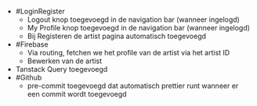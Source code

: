 - #LoginRegister
	- Logout knop toegevoegd in de navigation bar (wanneer ingelogd)
	- My Profile knop toegevoegd in de navigation bar (wanneer ingelogd)
	- Bij Registeren de artist pagina automatisch toegevoegd
- #Firebase
	- Via routing, fetchen we het profile van de artist via het artist ID
	- Bewerken van de artist
- Tanstack Query toegevoegd
- #Github
	- pre-commit toegevoegd dat automatisch prettier runt wanneer er een commit wordt toegevoegd